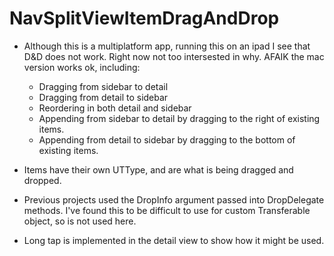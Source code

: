 #  NavSplitViewItemDragAndDrop

- Although this is a multiplatform app, running this on an ipad I see that D&D does not work. Right now not too intersested in why. AFAIK the mac version works ok, including:
	- Dragging from sidebar to detail
	- Dragging from detail to sidebar
	- Reordering in both detail and sidebar
	- Appending from sidebar to detail by dragging to the right of existing items.
	- Appending from detail to sidebar by dragging to the bottom of existing items.

- Items have their own UTType, and are what is being dragged and dropped. 
- Previous projects used the DropInfo argument passed into DropDelegate methods. I've found this to be difficult to use for custom Transferable object, so is not used here. 

- Long tap is implemented in the detail view to show how it might be used. 

	








